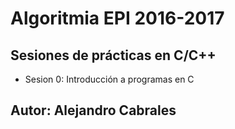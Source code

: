 # Algoritmia EPI 2016-2017
## Sesiones de prácticas en C/C++
* Sesion 0: Introducción a programas en C






## Autor: Alejandro Cabrales
